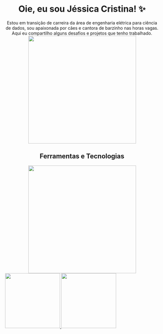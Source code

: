 
<h1 align="center"> Oie, eu sou Jéssica Cristina! ✨ </h1>



<div align="center"> 
  Estou em transição de carreira da área de engenharia elétrica para ciência de dados, sou apaixonada por cães e cantora de barzinho nas horas vagas. 
  Aqui eu compartilho alguns desafios e projetos que tenho trabalhado.
</div>


<div align="center">
  <img src=https://github.com/jessicacristinams/jessicacristinams/assets/109877484/b9e567ae-9d38-43d6-94d0-9909f997c786 width="353"/>
</div>


<h2 align="center"> 
  Ferramentas e Tecnologias
</h2>


<div align="center">
  <img src=https://github.com/jessicacristinams/jessicacristinams/assets/109877484/b9e567ae-9d38-43d6-94d0-9909f997c786 width="353"/>
</div>



<div>
<a href="https://github.com/jessicacristinams">
<img loading="lazy" height="180em" src="https://github-readme-stats.vercel.app/api/top-langs/?username=jessicacristinams&layout=compact&langs_count=7&theme=dracula"/>
<img loading="lazy" height="180em" src="https://github-readme-stats.vercel.app/api?username=jessicacristinams&show_icons=true&theme=dracula&include_all_commits=true&count_private=true"/>
</div>






